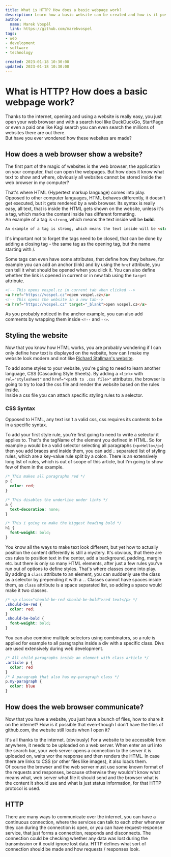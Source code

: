 ```yaml
---
title: What is HTTP? How does a basic webpage work?
description: Learn how a basic website can be created and how is it possible for a website to load on your computer.
author:
  name: Marek Vospěl
  link: https://github.com/marekvospel
tags:
- web
- development
- software
- technology

created: 2023-01-18 10:30:00
updated: 2023-01-18 10:30:00
---
```

# What is HTTP? How does a basic webpage work?
Thanks to the internet, opening and using a website is really easy, you just open your web browser and with a search
tool like DuckDuckGo, StartPage or even a paid one like Kagi search you can even search the millions of websites there
are out there.  
But have you ever wondered how these websites are made?

## How does a web browser show a website?
The first part of the magic of websites is the web browser, the application on your computer, that can open the
webpages. But how does it know what text to show and where, obviously all websites cannot be stored inside the web
browser in my computer?

That's where HTML (Hypertext markup language) comes into play. Opposed to other computer languages, HTML behaves
differently, it doesn't get executed, but it gets rendered by a web browser. Its syntax is really easy, all text, that
is inside the HTML gets shown on the website, unless it's a tag, which marks the content inside has different formatting.  
An example of a tag is `strong`, which means the text inside will be **bold**.
```html
An example of a tag is strong, which means the text inside will be <strong>bold</strong>
```
It's important not to forget the tags need to be closed, that can be done by adding a closing tag - the same tag as
the opening tag, but the name starting with /.

Some tags can even have some attributes, that define how they behave, for example you can add an anchor (link) and by
using the `href` attribute, you can tell it what should be opened when you click it. You can also define whether the
link is opened in current or in new tab using the `target` attribute.
```html
<!-- This opens vospel.cz in current tab when clicked -->
<a href="https://vospel.cz">open vospel.cz</a>
<!-- This opens the website in a new tab-->
<a href="https://vospel.cz" target="_blank">open vospel.cz</a>
```
As you probably noticed in the anchor example, you can also add comments by wrapping them inside `<!--` and `-->`.

## Styling the website
Now that you know how HTML works, you are probably wondering if I can only define how text is displayed on the website,
how can I make my website look modern and not like [Richard Stallman's website](https://stallman.org).

To add some styles to your website, you're going to need to learn another language, CSS (Cascading Style Sheets). By
adding a `<link>` with `rel="stylesheet"` and `href="<path to .css file>"` attributes, the browser is going to try to
load the css file and render the website based on the rules inside.  
Inside a css file you can attach specific styling rules to a selector.

### CSS Syntax
Opposed to HTML, any text isn't a valid css, css requires its contents to be in a specific syntax.

To add your first style rule, you're first going to need to write a selector it applies to. That's the tagName of the
element you defined in HTML. So for example `p` would be a valid selector selecting all paragraphs (`<p>Hello</p>`)
then you add braces and inside them, you can add `;` separated list of styling rules, which are a key-value rule split by
a colon. There is an extensively long list of rules, which is out of scope of this article, but I'm going to show few
of them in the example.
```css
/* This makes all paragraphs red */
p {
  color: red;
}

/* This disables the underline under links */
a {
  text-decoration: none;
}

/* This i going to make the biggest heading bold */
h1 {
  font-weight: bold;
}
```

You know all the ways to make text look different, but yet how to actually position the content differently is still a
mystery. It's obvious, that there are css rules to position text in the center, add a background, padding, margin etc.
but there is only so many HTML elements, after just a few rules you've run out of options to define styles. That's where
classes come into play.  
By adding a `class` attribute to an element, you can suddenly use the class as a selector by prepending it with a `.`.
Classes cannot have spaces inside them, as `class` attribute is a space separated list, so adding a space would make it
two classes.
```css
/* <p class="should-be-red should-be-bold">red text</p> */
.should-be-red {
  color: red;
}
.should-be-bold {
  font-weight: bold;
}
```

You can also combine multiple selectors using combinators, so a rule is applied for example to all paragraphs inside a
div with a specific class. Divs are used extensively during web development.
```css
/* All child paragraphs inside an element with class article */
.article p {
  color: red
}
/* A paragraph that also has my-paragraph class */
p.my-paragraph {
  color: blue
}
```

## How does the web browser communicate?
Now that you have a website, you just have a bunch of files, how to share it on the internet? How is it possible that
even-though I don't have the files of github.com, the website still loads when I open it?

It's all thanks to the internet. (obviously) For a website to be accessible from anywhere, it needs to be uploaded on
a web server. When enter an url into the search bar, your web server opens a connection to the server it is uploaded on,
waits wor the response and then renders the HTML. In case there are links to CSS (or other files like images), it also
loads them.  
Of course the browser and the web server must use some known format of the requests and responses, because otherwise
they wouldn't know what means what, web server what file it should send and the browser what is the content it should
use and what is just status information, for that HTTP protocol is used.

## HTTP
There are many ways to communicate over the internet, you can have a continuous connection, where the services can talk
to each other whenever they can during the connection is open, or you can have request-response service, that just forms
a connection, responds and disconnects. The connection could be checking whether any data was lost during the
transmission or it could ignore lost data. HTTP defines what sort of connection should be made and how requests / 
responses look.
